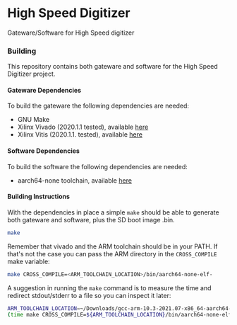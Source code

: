 High Speed Digitizer
====================

Gateware/Software for High Speed digitizer

### Building

This repository contains both gateware and software
for the High Speed Digitizer project.

#### Gateware Dependencies

To build the gateware the following dependencies are needed:

* GNU Make
* Xilinx Vivado (2020.1.1 tested), available [here](https://www.xilinx.com/support/download/index.html/content/xilinx/en/downloadNav/vivado-design-tools.html)
* Xilinx Vitis (2020.1.1. tested), available [here](https://www.xilinx.com/support/download/index.html/content/xilinx/en/downloadNav/vitis.html)

#### Software Dependencies

To build the software the following dependencies are needed:

* aarch64-none toolchain, available [here](https://developer.arm.com/-/media/Files/downloads/gnu-a/10.3-2021.07/binrel/gcc-arm-10.3-2021.07-x86_64-aarch64-none-elf.tar.xz)

#### Building Instructions

With the dependencies in place a simple `make` should be able to generate
both gateware and software, plus the SD boot image .bin.

```bash
make
```

Remember that vivado and the ARM toolchain should be in your PATH. If that's
not the case you can pass the ARM directory in the `CROSS_COMPILE` make
variable:

```bash
make CROSS_COMPILE=<ARM_TOOLCHAIN_LOCATION>/bin/aarch64-none-elf-
```

A suggestion in running the `make` command is to measure the time
and redirect stdout/stderr to a file so you can inspect it later:

```bash
ARM_TOOLCHAIN_LOCATION=~/Downloads/gcc-arm-10.3-2021.07-x86_64-aarch64-none-elf
(time make CROSS_COMPILE=${ARM_TOOLCHAIN_LOCATION}/bin/aarch64-none-elf-; date) 2>&1 | tee make_output
```
